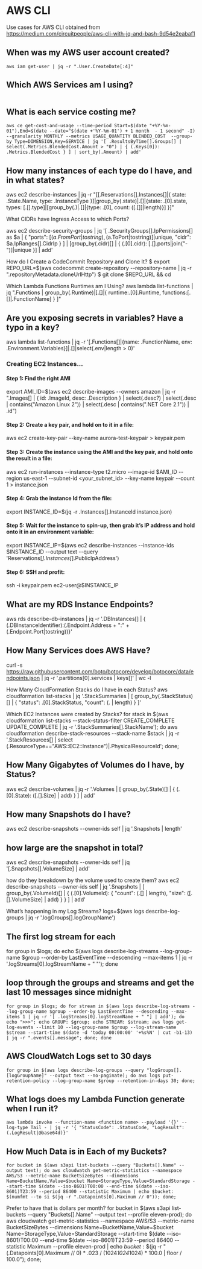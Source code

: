 # AWS CLI

Use cases for AWS CLI
obtained from https://medium.com/circuitpeople/aws-cli-with-jq-and-bash-9d54e2eabaf1
## When was my AWS user account created?
`aws iam get-user | jq -r ".User.CreateDate[:4]"` 

## Which AWS Services am I using?
```aws ce get-cost-and-usage --time-period Start=$(date "+%Y-%m-01" -d "-1 Month"),End=$(date --date="$(date +'%Y-%m-01') - 1 second" -I) --granularity MONTHLY --metrics UsageQuantity --group-by Type=DIMENSION,Key=SERVICE | jq '.ResultsByTime[].Groups[] | select(.Metrics.UsageQuantity.Amount > 0) | .Keys[0]'
```

## What is each service costing me?
```
aws ce get-cost-and-usage --time-period Start=$(date "+%Y-%m-01"),End=$(date --date="$(date +'%Y-%m-01') + 1 month  - 1 second" -I) --granularity MONTHLY --metrics USAGE_QUANTITY BLENDED_COST  --group-by Type=DIMENSION,Key=SERVICE | jq '[ .ResultsByTime[].Groups[] | select(.Metrics.BlendedCost.Amount > "0") | { (.Keys[0]): .Metrics.BlendedCost } ] | sort_by(.Amount) | add'
```

## How many instances of each type do I have, and in what states?
aws ec2 describe-instances | jq -r "[[.Reservations[].Instances[]|{ state: .State.Name, type: .InstanceType }]|group_by(.state)|.[]|{state: .[0].state, types: [.[].type]|[group_by(.)|.[]|{type: .[0], count: ([.[]]|length)}] }]"

What CIDRs have Ingress Access to which Ports?

aws ec2 describe-security-groups | jq '[ .SecurityGroups[].IpPermissions[] as $a | { "ports": [($a.FromPort|tostring),($a.ToPort|tostring)]|unique, "cidr": $a.IpRanges[].CidrIp } ] | [group_by(.cidr)[] | { (.[0].cidr): [.[].ports|join("-")]|unique }] | add'

How do I Create a CodeCommit Repository and Clone It?
$ export REPO_URL=$(aws codecommit create-repository --repository-name <name> | jq -r ".repositoryMetadata.cloneUrlHttp")
$ git clone $REPO_URL <name> && cd <name>

Which Lambda Functions Runtimes am I Using?
aws lambda list-functions | jq ".Functions | group_by(.Runtime)|[.[]|{ runtime:.[0].Runtime, functions:[.[]|.FunctionName] }
]"

## Are you exposing secrets in variables? Have a typo in a key?
aws lambda list-functions | jq -r '[.Functions[]|{name: .FunctionName, env: .Environment.Variables}]|.[]|select(.env|length > 0)'

### Creating EC2 Instances…

#### Step 1: Find the right AMI
export AMI_ID=$(aws ec2 describe-images --owners amazon | jq -r ".Images[] | { id: .ImageId, desc: .Description } | select(.desc?) | select(.desc | contains(\"Amazon Linux 2\")) | select(.desc | contains(\".NET Core 2.1\")) | .id")

#### Step 2: Create a key pair, and hold on to it in a file:
aws ec2 create-key-pair --key-name aurora-test-keypair > keypair.pem

#### Step 3: Create the instance using the AMI and the key pair, and hold onto the result in a file:
aws ec2 run-instances --instance-type t2.micro --image-id $AMI_ID --region us-east-1 --subnet-id <your_subnet_id> --key-name keypair --count 1 > instance.json

#### Step 4: Grab the instance Id from the file:
export INSTANCE_ID=$(jq -r .Instances[].InstanceId instance.json)

#### Step 5: Wait for the instance to spin-up, then grab it’s IP address and hold onto it in an environment variable:
export INSTANCE_IP=$(aws ec2 describe-instances --instance-ids $INSTANCE_ID --output text --query 'Reservations[*].Instances[*].PublicIpAddress')

#### Step 6: SSH and profit:
ssh -i keypair.pem ec2-user@$INSTANCE_IP

## What are my RDS Instance Endpoints?
aws rds describe-db-instances | jq -r '.DBInstances[] | { (.DBInstanceIdentifier):(.Endpoint.Address + ":" + (.Endpoint.Port|tostring))}'

## How Many Services does AWS Have?
curl -s https://raw.githubusercontent.com/boto/botocore/develop/botocore/data/endpoints.json | jq -r '.partitions[0].services | keys[]' | wc -l

How Many CloudFormation Stacks do I have in each Status?
aws cloudformation list-stacks | jq  '.StackSummaries | [ group_by(.StackStatus)[] | { "status": .[0].StackStatus, "count": (. | length) }
]'

Which EC2 Instances were created by Stacks?
for stack in $(aws cloudformation list-stacks --stack-status-filter CREATE_COMPLETE UPDATE_COMPLETE | jq -r '.StackSummaries[].StackName'); do aws cloudformation describe-stack-resources --stack-name $stack | jq -r '.StackResources[] | select (.ResourceType=="AWS::EC2::Instance")|.PhysicalResourceId'; done;

## How Many Gigabytes of Volumes do I have, by Status?
aws ec2 describe-volumes | jq -r '.Volumes | [ group_by(.State)[] | { (.[0].State): ([.[].Size] | add) } ] | add'

## How many Snapshots do I have?
aws ec2 describe-snapshots --owner-ids self | jq '.Snapshots | length'

## how large are the snapshot in total?
aws ec2 describe-snapshots --owner-ids self | jq '[.Snapshots[].VolumeSize] | add'

 how do they breakdown by the volume used to create them?
aws ec2 describe-snapshots --owner-ids self | jq '.Snapshots | [ group_by(.VolumeId)[] | { (.[0].VolumeId): { "count": (.[] | length), "size": ([.[].VolumeSize] | add) } } ] | add'

What’s happening in my Log Streams?
logs=$(aws logs describe-log-groups | jq -r '.logGroups[].logGroupName')

##  The first log stream for each
for group in $logs; do echo $(aws logs describe-log-streams --log-group-name $group --order-by LastEventTime --descending --max-items 1 | jq -r '.logStreams[0].logStreamName + " "'); done

## loop through the groups and streams and get the last 10 messages since midnight
```
for group in $logs; do for stream in $(aws logs describe-log-streams --log-group-name $group --order-by LastEventTime --descending --max-items 1 | jq -r '[ .logStreams[0].logStreamName + " "] | add'); do echo ">>>"; echo GROUP: $group; echo STREAM: $stream; aws logs get-log-events --limit 10 --log-group-name $group --log-stream-name $stream --start-time $(date -d 'today 00:00:00' '+%s%N' | cut -b1-13) | jq -r ".events[].message"; done; done
```

## AWS CloudWatch Logs set to 30 days
```
for group in $(aws logs describe-log-groups --query "logGroups[].[logGroupName]" --output text --no-paginate); do aws logs put-retention-policy --log-group-name $group --retention-in-days 30; done;
```

## What logs does my Lambda Function generate when I run it?
```
aws lambda invoke --function-name <function name> --payload '{}' --log-type Tail - | jq -r '{ "StatusCode": .StatusCode, "LogResult": (.LogResult|@base64d)}'
```

## How Much Data is in Each of my Buckets?
```
for bucket in $(aws s3api list-buckets --query "Buckets[].Name" --output text); do aws cloudwatch get-metric-statistics --namespace AWS/S3 --metric-name BucketSizeBytes --dimensions Name=BucketName,Value=$bucket Name=StorageType,Value=StandardStorage --start-time $(date --iso-8601)T00:00 --end-time $(date --iso-8601)T23:59 --period 86400 --statistic Maximum | echo $bucket: $(numfmt --to si $(jq -r ".Datapoints[0].Maximum // 0")); done;
```

Prefer to have that is dollars per month?
for bucket in $(aws s3api list-buckets --query "Buckets[].Name" --output text --profile eleven-prod); do aws cloudwatch get-metric-statistics --namespace AWS/S3 --metric-name BucketSizeBytes --dimensions Name=BucketName,Value=$bucket Name=StorageType,Value=StandardStorage --start-time $(date --iso-8601)T00:00 --end-time $(date --iso-8601)T23:59 --period 86400 --statistic Maximum --profile eleven-prod | echo $bucket: \$$(jq -r "(.Datapoints[0].Maximum //
 0) * .023 / (1024*1024*1024) * 100.0 | floor / 100.0"); done;